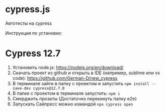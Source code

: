 # cypress.js
Автотесты на cypress

Инструкция по установке:
 # Cypress 12.7

1. Установить node.js: https://nodejs.org/en/download/
2. Скачать проект из github и открыть в IDE (например, sublime или vs code): https://github.com/German-D/new_cypress
3. В терминале зайти в папку с проектом и запустить
 `npm install --save-dev cypress@12.7.0` 
4. В папке с проектом в терминале запустить: `npm i`
5. Смерджить проэкты (Достаточно перекинуть папку e2e)
6. Запускать Сайпресс можно командой  `npx cypress open`
